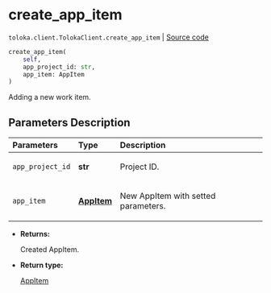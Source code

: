 # create_app_item
`toloka.client.TolokaClient.create_app_item` | [Source code](https://github.com/Toloka/toloka-kit/blob/v0.1.24/src/client.py#L44)

```python
create_app_item(
    self,
    app_project_id: str,
    app_item: AppItem
)
```

Adding a new work item.

## Parameters Description

| Parameters | Type | Description |
| :----------| :----| :-----------|
`app_project_id`|**str**|<p>Project ID.</p>
`app_item`|**[AppItem](toloka.client.app.AppItem.md)**|<p>New AppItem with setted parameters.</p>

* **Returns:**

  Created AppItem.

* **Return type:**

  [AppItem](toloka.client.app.AppItem.md)
